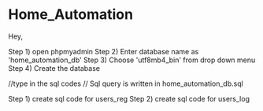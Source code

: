 # Home_Automation

Hey, 

Step 1) open phpmyadmin
Step 2) Enter database name as 'home_automation_db'
Step 3) Choose 'utf8mb4_bin' from drop down menu
Step 4) Create the database

//type in the sql codes
// Sql query is written in home_automation_db.sql

Step 1) create sql code for users_reg
Step 2) create sql code for users_log
